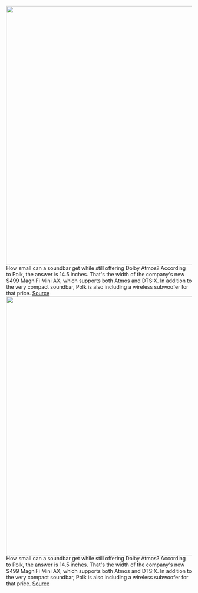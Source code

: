 <img src='https://cdn.vox-cdn.com/thumbor/D5fbUllGUAdli0IqP2vpLrlJMbQ=/0x0:2040x1207/1200x800/filters:focal(837x492:1163x818)/cdn.vox-cdn.com/uploads/chorus_image/image/70626280/polk.0.jpg' width='700px' /><br/>
How small can a soundbar get while still offering Dolby Atmos? According to Polk, the answer is 14.5 inches. That's the width of the company's new $499 MagniFi Mini AX, which supports both Atmos and DTS:X. In addition to the very compact soundbar, Polk is also including a wireless subwoofer for that price.
<a href='https://www.theverge.com/2022/3/15/22979396/polk-magnifi-mini-ax-small-dolby-atmos-soundbar'> Source <a/><img src='https://cdn.vox-cdn.com/thumbor/D5fbUllGUAdli0IqP2vpLrlJMbQ=/0x0:2040x1207/1200x800/filters:focal(837x492:1163x818)/cdn.vox-cdn.com/uploads/chorus_image/image/70626280/polk.0.jpg' width='700px' /><br/>
How small can a soundbar get while still offering Dolby Atmos? According to Polk, the answer is 14.5 inches. That's the width of the company's new $499 MagniFi Mini AX, which supports both Atmos and DTS:X. In addition to the very compact soundbar, Polk is also including a wireless subwoofer for that price.
<a href='https://www.theverge.com/2022/3/15/22979396/polk-magnifi-mini-ax-small-dolby-atmos-soundbar'> Source <a/>